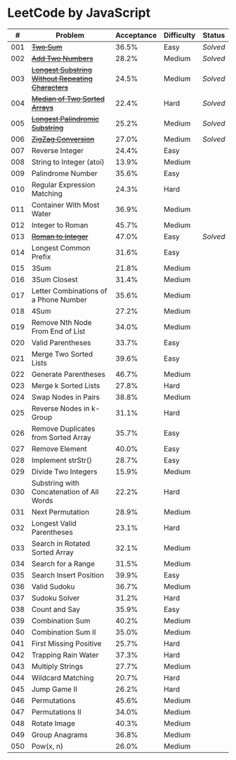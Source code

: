 # LeetCode by JavaScript

\# | Problem | Acceptance | Difficulty | Status
------------ | ------------- | ------------- | ------------- | -------------
001 | <del>[Two Sum](Algorithms/001_Two_Sum.js)</del> | 36.5% | Easy | _Solved_
002 | <del>[Add Two Numbers](Algorithms/002_Add_Two_Numbers.js)</del> | 28.2% | Medium | _Solved_	
003 | <del>[Longest Substring Without Repeating Characters](Algorithms/003_Substr_Without_Repeat.js)</del> | 24.5% | Medium | _Solved_	
004 | <del>[Median of Two Sorted Arrays](Algorithms/004_Median_of_Sorted_Arrays.js)</del> | 22.4% | Hard | _Solved_	
005 | <del>[Longest Palindromic Substring](Algorithms/005_Longest_Palindromic_Substring.js) | 25.2% | Medium | _Solved_
006 | <del>[ZigZag Conversion](Algorithms/006_ZigZag_Conversion.js)</del> | 27.0% | Medium | _Solved_	
007 | Reverse Integer | 24.4% | Easy	
008 | String to Integer (atoi) | 13.9% | Medium	
009 | Palindrome Number | 35.6% | Easy	
010 | Regular Expression Matching | 24.3% | Hard	
011 | Container With Most Water | 36.9% | Medium	
012 | Integer to Roman | 45.7% | Medium	
013 | <del>[Roman to Integer](Algorithms/013_Roman_to_Integer.js)</del> | 47.0% | Easy | _Solved_	
014 | Longest Common Prefix | 31.6% | Easy	
015 | 3Sum | 21.8% | Medium	
016 | 3Sum Closest | 31.4% | Medium	
017 | Letter Combinations of a Phone Number | 35.6% | Medium	
018 | 4Sum | 27.2% | Medium	
019 | Remove Nth Node From End of List | 34.0% | Medium	
020 | Valid Parentheses | 33.7% | Easy	
021 | Merge Two Sorted Lists | 39.6% | Easy	
022 | Generate Parentheses | 46.7% | Medium	
023 | Merge k Sorted Lists | 27.8% | Hard	
024 | Swap Nodes in Pairs | 38.8% | Medium	
025 | Reverse Nodes in k-Group | 31.1% | Hard	
026 | Remove Duplicates from Sorted Array | 35.7% | Easy	
027 | Remove Element | 40.0% | Easy	
028 | Implement strStr() | 28.7% | Easy	
029 | Divide Two Integers | 15.9% | Medium	
030 | Substring with Concatenation of All Words | 22.2% | Hard	
031 | Next Permutation | 28.9% | Medium	
032 | Longest Valid Parentheses | 23.1% | Hard	
033 | Search in Rotated Sorted Array | 32.1% | Medium	
034 | Search for a Range | 31.5% | Medium	
035 | Search Insert Position | 39.9% | Easy	
036 | Valid Sudoku | 36.7% | Medium	
037 | Sudoku Solver | 31.2% | Hard	
038 | Count and Say | 35.9% | Easy	
039 | Combination Sum | 40.2% | Medium	
040 | Combination Sum II | 35.0% | Medium	
041 | First Missing Positive | 25.7% | Hard	
042 | Trapping Rain Water | 37.3% | Hard	
043 | Multiply Strings | 27.7% | Medium	
044 | Wildcard Matching | 20.7% | Hard	
045 | Jump Game II | 26.2% | Hard	
046 | Permutations | 45.6% | Medium	
047 | Permutations II | 34.0% | Medium	
048 | Rotate Image | 40.3% | Medium	
049 | Group Anagrams | 36.8% | Medium	
050 | Pow(x, n) | 26.0% | Medium
